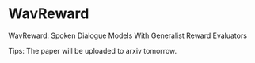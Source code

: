 # WavReward
WavReward: Spoken Dialogue Models With Generalist Reward Evaluators

Tips: The paper will be uploaded to arxiv tomorrow.
